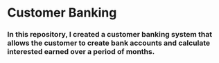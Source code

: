 # Customer Banking
### In this repository, I created a customer banking system that allows the customer to create bank accounts and calculate interested earned over a period of months.
